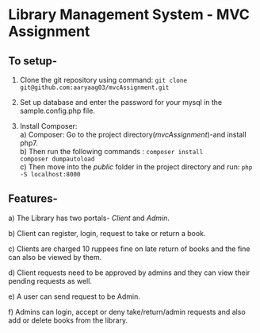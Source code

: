 # Library Management System - MVC Assignment
## To setup- 
  1) Clone the git repository using command:
  `git clone git@github.com:aaryaag03/mvcAssignment.git`
  
  2) Set up database and enter the password for your mysql in the sample.config.php file.
  
  3) Install Composer:     
  a) Composer: 
     Go to the project directory(*mvcAssignment*)-and install php7.    
  b) Then run the following commands :
    `composer install`    
    `composer dumpautoload`  
  c) Then move into the *public* folder in the project directory and run:
     `php -S localhost:8000`
          
## Features-
   a) The Library has two portals- *Client* and *Admin*.
   
   b) Client can register, login, request to take or return a book. 
   
   c) Clients are charged 10 ruppees fine on late return of books and the fine can also be viewed by them.
   
   d) Client requests need to be approved by admins and they can view their pending requests as well.
   
   e) A user can send request to be Admin.
   
   f) Admins can login, accept or deny take/return/admin requests and also add or delete books from the library.
  
  
